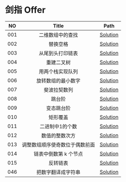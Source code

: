 # 剑指 Offer

| NO | Title | Path |
| :-: | :---: | :--: |
| 001 | 二维数组中的查找 | [Solution](./src/com/_001) |
| 002 | 替换空格 | [Solution](./src/com/_002) |
| 003 | 从尾到头打印链表 | [Solution](./src/com/_003) |
| 004 | 重建二叉树 | [Solution](./src/com/_004) |
| 005 | 用两个栈实现队列 | [Solution](./src/com/_005) |
| 006 | 旋转数组的最小数字 | [Solution](./src/com/_006) |
| 007 | 斐波拉契数列 | [Solution](./src/com/_007) |
| 008 | 跳台阶 | [Solution](./src/com/_008) |
| 009 | 变态跳台阶 | [Solution](./src/com/_009) |
| 010 | 矩形覆盖 | [Solution](./src/com/_010) |
| 011 | 二进制中1的个数 | [Solution](./src/com/_011) |
| 012 | 数值的整数次方 | [Solution](./src/com/_012) |
| 013 | 调整数组顺序使奇数位于偶数前面 | [Solution](./src/com/_013) |
| 014 | 链表中倒数第 k 个节点 | [Solution](./src/com/_014) |
| 015 | 反转链表 | [Solution](./src/com/_015) |
| 046 | 把数字翻译成字符串 | [Solution](./src/com/_046) |

